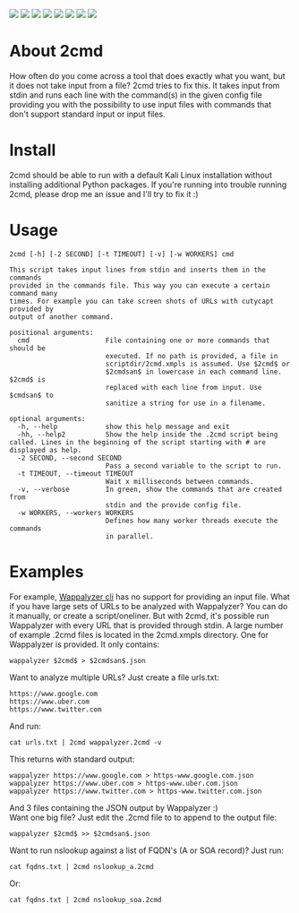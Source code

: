 ![](https://img.shields.io/github/license/Zarcolio/2cmd) ![](https://badges.pufler.dev/visits/Zarcolio/2cmd) ![](https://img.shields.io/github/stars/Zarcolio/2cmd) ![](https://img.shields.io/github/forks/Zarcolio/2cmd) ![](https://img.shields.io/github/issues/Zarcolio/2cmd) ![](https://img.shields.io/github/issues-closed-raw/Zarcolio/2cmd)  ![](https://img.shields.io/github/issues-pr/Zarcolio/2cmd) ![](https://img.shields.io/github/issues-pr-closed-raw/Zarcolio/2cmd)

# About 2cmd
How often do you come across a tool that does exactly what you want, but it does not take input from a file?
2cmd tries to fix this. It takes input from stdin and runs each line with the command(s) in the given config file providing you with the possibility to use input files with commands that don't support standard input or input files.

# Install
2cmd should be able to run with a default Kali Linux installation without installing additional Python packages. If you're running into trouble running 2cmd, please drop me an issue and I'll try to fix it :)

# Usage
```
2cmd [-h] [-2 SECOND] [-t TIMEOUT] [-v] [-w WORKERS] cmd

This script takes input lines from stdin and inserts them in the commands
provided in the commands file. This way you can execute a certain command many
times. For example you can take screen shots of URLs with cutycapt provided by
output of another command.

positional arguments:
  cmd                   File containing one or more commands that should be
                        executed. If no path is provided, a file in
                        scriptdir/2cmd.xmpls is assumed. Use $2cmd$ or
                        $2cmdsan$ in lowercase in each command line. $2cmd$ is
                        replaced with each line from input. Use $cmdsan$ to
                        sanitize a string for use in a filename.

optional arguments:
  -h, --help            show this help message and exit
  -hh, --help2          Show the help inside the .2cmd script being called. Lines in the beginning of the script starting with # are displayed as help.
  -2 SECOND, --second SECOND
                        Pass a second variable to the script to run.
  -t TIMEOUT, --timeout TIMEOUT
                        Wait x milliseconds between commands.
  -v, --verbose         In green, show the commands that are created from 
                        stdin and the provide config file.
  -w WORKERS, --workers WORKERS
                        Defines how many worker threads execute the commands
                        in parallel.
```
# Examples
For example, [Wappalyzer cli](https://www.npmjs.com/package/wappalyzer-cli) has no support for providing an input file.
What if you have large sets of URLs to be analyzed with Wappalyzer?
You can do it manually, or create a script/oneliner.
But with 2cmd, it's possible run Wappalyzer with every URL that is provided through stdin.
A large number of example .2cmd files is located in the 2cmd.xmpls directory.
One for Wappalyzer is provided. It only contains:
```
wappalyzer $2cmd$ > $2cmdsan$.json
```
Want to analyze multiple URLs? Just create a file urls.txt:
```
https://www.google.com
https://www.uber.com
https://www.twitter.com
```
And run:
```
cat urls.txt | 2cmd wappalyzer.2cmd -v
```
This returns with standard output:
```
wappalyzer https://www.google.com > https-www.google.com.json
wappalyzer https://www.uber.com > https-www.uber.com.json
wappalyzer https://www.twitter.com > https-www.twitter.com.json
```
And 3 files containing the JSON output by Wappalyzer :)<br/>
Want one big file? Just edit the .2cmd file to to append to the output file:
```
wappalyzer $2cmd$ >> $2cmdsan$.json
```

Want to run nslookup against a list of FQDN's (A or SOA record)? Just run:
```
cat fqdns.txt | 2cmd nslookup_a.2cmd
```
Or:
```
cat fqdns.txt | 2cmd nslookup_soa.2cmd
```
